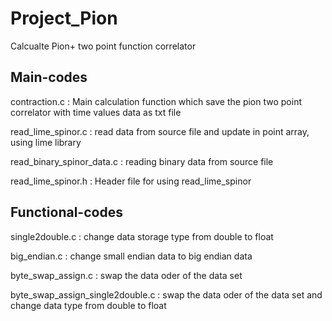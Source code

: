 # Project_Pion

Calcualte Pion+ two point function correlator


## Main-codes

contraction.c : Main calculation function which save the pion two point correlator with time values data as txt file
  
read_lime_spinor.c : read data from source file and update in point array, using lime library

read_binary_spinor_data.c : reading binary data from source file

read_lime_spinor.h : Header file for using read_lime_spinor


## Functional-codes

single2double.c : change data storage type from double to float

big_endian.c : change small endian data to big endian data

byte_swap_assign.c : swap the data oder of the data set

byte_swap_assign_single2double.c : swap the data oder of the data set and change data type from double to float
